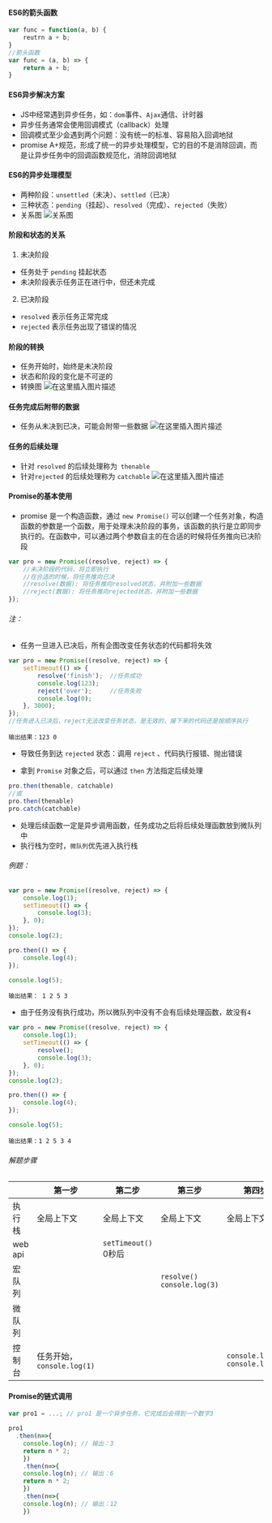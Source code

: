 #### ES6的箭头函数

```javascript
var func = function(a, b) {
	reutrn a + b;
}
//箭头函数
var func = (a, b) => {
	return a + b;
}
```
#### ES6异步解决方案

- JS中经常遇到异步任务，如：`dom`事件、`Ajax`通信、计时器
- 异步任务通常会使用回调模式（callback）处理
- 回调模式至少会遇到两个问题：没有统一的标准、容易陷入回调地狱
- promise A+规范，形成了统一的异步处理模型，它的目的不是消除回调，而是让异步任务中的回调函数规范化，消除回调地狱

#### ES6的异步处理模型

- 两种阶段：`unsettled`（未决）、`settled`（已决）
- 三种状态：`pending`（挂起）、`resolved`（完成）、`rejected`（失败）
- 关系图
![关系图](https://img-blog.csdnimg.cn/20200628165025174.png?x-oss-process=image/watermark,type_ZmFuZ3poZW5naGVpdGk,shadow_10,text_aHR0cHM6Ly9ibG9nLmNzZG4ubmV0L1BlcnNpZ3VpZW5kbw==,size_16,color_FFFFFF,t_70)
####  阶段和状态的关系
1. 未决阶段

- 任务处于 `pending` 挂起状态
- 未决阶段表示任务正在进行中，但还未完成

2. 已决阶段

- `resolved` 表示任务正常完成
- `rejected` 表示任务出现了错误的情况

####  阶段的转换
- 任务开始时，始终是未决阶段
- 状态和阶段的变化是不可逆的
- 转换图
![在这里插入图片描述](https://img-blog.csdnimg.cn/20200628165755158.png?x-oss-process=image/watermark,type_ZmFuZ3poZW5naGVpdGk,shadow_10,text_aHR0cHM6Ly9ibG9nLmNzZG4ubmV0L1BlcnNpZ3VpZW5kbw==,size_16,color_FFFFFF,t_70)
####  任务完成后附带的数据
- 任务从未决到已决，可能会附带一些数据
![在这里插入图片描述](https://img-blog.csdnimg.cn/20200628170214503.png?x-oss-process=image/watermark,type_ZmFuZ3poZW5naGVpdGk,shadow_10,text_aHR0cHM6Ly9ibG9nLmNzZG4ubmV0L1BlcnNpZ3VpZW5kbw==,size_16,color_FFFFFF,t_70)
#### 任务的后续处理
- 针对 `resolved` 的后续处理称为` thenable`
- 针对`rejected` 的后续处理称为 `catchable`
![在这里插入图片描述](https://img-blog.csdnimg.cn/20200628170631112.png?x-oss-process=image/watermark,type_ZmFuZ3poZW5naGVpdGk,shadow_10,text_aHR0cHM6Ly9ibG9nLmNzZG4ubmV0L1BlcnNpZ3VpZW5kbw==,size_16,color_FFFFFF,t_70)
####  Promise的基本使用
- promise 是一个构造函数，通过 `new Promise()` 可以创建一个任务对象，构造函数的参数是一个函数，用于处理未决阶段的事务，该函数的执行是立即同步执行的。在函数中，可以通过两个参数自主的在合适的时候将任务推向已决阶段
```javascript
var pro = new Promise((resolve, reject) => {
	//未决阶段的代码，将立即执行
	//在合适的时候，将任务推向已决
	//resolve(数据): 将任务推向resolved状态，并附加一些数据
	//reject(数据): 将任务推向rejected状态，并附加一些数据
});
```
###### 注：
- 任务一旦进入已决后，所有企图改变任务状态的代码都将失效

```javascript
var pro = new Promise((resolve, reject) => {
	setTimeout(() => {
		resolve('finish');  //任务成功
		console.log(123);
		reject('over');     //任务失败
		console.log(0);
	}, 3000);
});
//任务进入已决后，reject无法改变任务状态，是无效的，接下来的代码还是按顺序执行
```
`输出结果：123 0`

- 导致任务到达 `rejected` 状态：调用 `reject` 、代码执行报错、抛出错误

- 拿到 `Promise` 对象之后，可以通过 `then` 方法指定后续处理

```javascript
pro.then(thenable, catchable)
//或
pro.then(thenable)
pro.catch(catchable)
```

- 处理后续函数一定是异步调用函数，任务成功之后将后续处理函数放到微队列中
- 执行栈为空时，`微队列`优先进入执行栈

######  例题：
```javascript
var pro = new Promise((resolve, reject) => {
	console.log(1);
	setTimeout(() => {
		console.log(3);
	}, 0);
});
console.log(2);

pro.then(() => {
	console.log(4);
});

console.log(5);
```
`输出结果： 1 2 5 3`

- 由于任务没有执行成功，所以微队列中没有不会有后续处理函数，故没有`4`

```javascript
var pro = new Promise((resolve, reject) => {
	console.log(1);
	setTimeout(() => {
		resolve();
		console.log(3);
	}, 0);
});
console.log(2);

pro.then(() => {
	console.log(4);
});

console.log(5);
```
`输出结果：1 2 5 3 4`

######  解题步骤

|         | 第一步                     | 第二步               | 第三步                       | 第四步                            | 第五步              | 第六步              | 第七步           |
| ------- | -------------------------- | -------------------- | ---------------------------- | --------------------------------- | ------------------- | ------------------- | ---------------- |
| 执行栈  | 全局上下文                 | 全局上下文           | 全局上下文                   | 全局上下文                        | `setTimeout()` 回调 | `setTimeout()` 回调 | `then()`         |
| web api |                            | `setTimeout()` 0秒后 |                              |                                   |                     |                     |                  |
| 宏队列  |                            |                      | `resolve()` `console.log(3)` |                                   |                     |                     |                  |
| 微队列  |                            |                      |                              |                                   | 任务完成 `then()`   |                     |                  |
| 控制台  | 任务开始，`console.log(1)` |                      |                              | `console.log(2)` `console.log(5)` |                     | `console.log(3)`    | `console.log(4)` |


####  Promise的链式调用
```javascript
var pro1 = ...; // pro1 是一个异步任务，它完成后会得到一个数字3

pro1
  .then(n=>{
  	console.log(n); // 输出：3
  	return n * 2;
	})
	.then(n=>{
  	console.log(n); // 输出：6
  	return n * 2;
	})
	.then(n=>{
  	console.log(n); // 输出：12
	})
```
